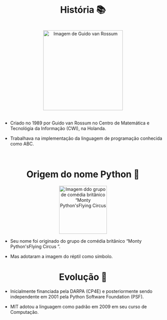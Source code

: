 <h1 align=center> História 📚 </h1>

<br>

<div align="center">
<img src="https://gvanrossum.github.io/images/guido-headshot-2019.jpg" width=250 alt="Imagem de Guido van Rossum" align="center">
</div>

<br>

* Criado no 1989 por Guido van Rossum no Centro de Matemática e Tecnológia da Informação (CWI), na Holanda. 

* Trabalhava na implementação da linguagem de programação conhecida como ABC.

<br>

<h1 align=center> Origem do nome Python 🐍 </h1>

<div align="center">
<img src="https://encrypted-tbn0.gstatic.com/images?q=tbn:ANd9GcRoBYtNtvLAVrLJsEsWMWeoSEHhXdytsFp2QYjZUfR44-fZYX6WlJzPYYAJXZ8CtITSqiM&usqp=CAU" width=150 alt="Imagem ddo grupo de comédia britânico “Monty Python'sFlying Circus" >
</div>

* Seu nome foi originado do grupo de comédia britânico “Monty Python'sFlying Circus ”.

* Mas adotaram a imagem do réptil como símbolo.

<h1 align=center> Evolução 🚀 </h1>

* Inicialmente financiada pela DARPA (CP4E) e posteriormente sendo independente em 2001 pela Python Software Foundation (PSF). 

* MIT adotou a linguagem como padrão em 2009 em seu curso de Computação.